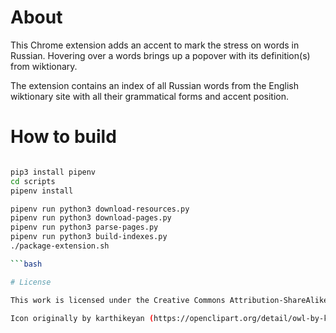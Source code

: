 # About

This Chrome extension adds an accent to mark the stress on words in Russian. Hovering over a words brings up a popover with its definition(s) from wiktionary.

The extension contains an index of all Russian words from the English wiktionary site with all their grammatical forms and accent position.

# How to build

```bash

pip3 install pipenv
cd scripts
pipenv install

pipenv run python3 download-resources.py
pipenv run python3 download-pages.py
pipenv run python3 parse-pages.py
pipenv run python3 build-indexes.py
./package-extension.sh

```bash

# License

This work is licensed under the Creative Commons Attribution-ShareAlike 3.0 Unported License. To view a copy of this license, visit http://creativecommons.org/licenses/by-sa/3.0/ or send a letter to Creative Commons, PO Box 1866, Mountain View, CA 94042, USA.

Icon originally by karthikeyan (https://openclipart.org/detail/owl-by-karthikeyan) [Public domain], via Wikimedia Commons (https://commons.wikimedia.org/wiki/File:Clipart_owl.png).
